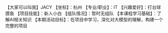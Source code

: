 【大家可以叫我】JACY
【坐标】：杭州
【专业/职业】：IT
【兴趣爱好】：打台球 摸鱼
【项目技能】：新人小白
【组队情况】：暂时无组队
【本课程学习基础】：了解AI相关知识
【本期活动目标】：在项目中学习，深化对大模型的理解，构建一个完整的项目